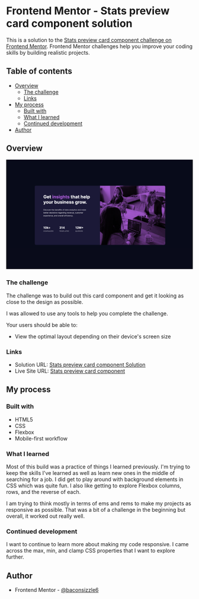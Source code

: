 # Frontend Mentor - Stats preview card component solution

This is a solution to the [Stats preview card component challenge on Frontend Mentor](https://www.frontendmentor.io/challenges/stats-preview-card-component-8JqbgoU62). Frontend Mentor challenges help you improve your coding skills by building realistic projects.

## Table of contents

- [Overview](#overview)
  - [The challenge](#the-challenge)
  - [Links](#links)
- [My process](#my-process)
  - [Built with](#built-with)
  - [What I learned](#what-i-learned)
  - [Continued development](#continued-development)
- [Author](#author)

## Overview

![](./screenshots/desktop-screenshot.png)

### The challenge

The challenge was to build out this card component and get it looking as close to the design as possible.

I was allowed to use any tools to help you complete the challenge.

Your users should be able to:

- View the optimal layout depending on their device's screen size

### Links

- Solution URL: [Stats preview card component Solution](https://your-solution-url.com)
- Live Site URL: [Stats preview card component](https://zealous-wright-a92606.netlify.app/)

## My process

### Built with

- HTML5
- CSS
- Flexbox
- Mobile-first workflow

### What I learned

Most of this build was a practice of things I learned previously. I'm trying to keep the skills I've learned as well as learn new ones in the middle of searching for a job. I did get to play around with background elements in CSS which was quite fun. I also like getting to explore Flexbox columns, rows, and the reverse of each.

I am trying to think mostly in terms of ems and rems to make my projects as responsive as possible. That was a bit of a challenge in the beginning but overall, it worked out really well.

### Continued development

I want to continue to learn more about making my code responsive. I came across the max, min, and clamp CSS properties that I want to explore further.

## Author

- Frontend Mentor - [@baconsizzle6](https://www.frontendmentor.io/profile/baconsizzle6)
